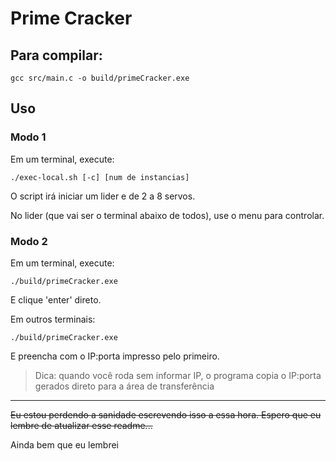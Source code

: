 # Prime Cracker
## Para compilar:
    
    gcc src/main.c -o build/primeCracker.exe 

## Uso 

### Modo 1

Em um terminal, execute:

    ./exec-local.sh [-c] [num de instancias]

O script irá iniciar um lider e de 2 a 8 servos.

No lider (que vai ser o terminal abaixo de todos), use o menu para controlar.

### Modo 2

Em um terminal, execute:

    ./build/primeCracker.exe

E clique 'enter' direto.

Em outros terminais:

    ./build/primeCracker.exe

E preencha com o IP:porta impresso pelo primeiro.

> Dica: quando você roda sem informar IP, o programa copia o IP:porta gerados direto para a área de transferência



---
~~Eu estou perdendo a sanidade escrevendo isso a essa hora. Espero que eu lembre de atualizar esse readme...~~

Ainda bem que eu lembrei
